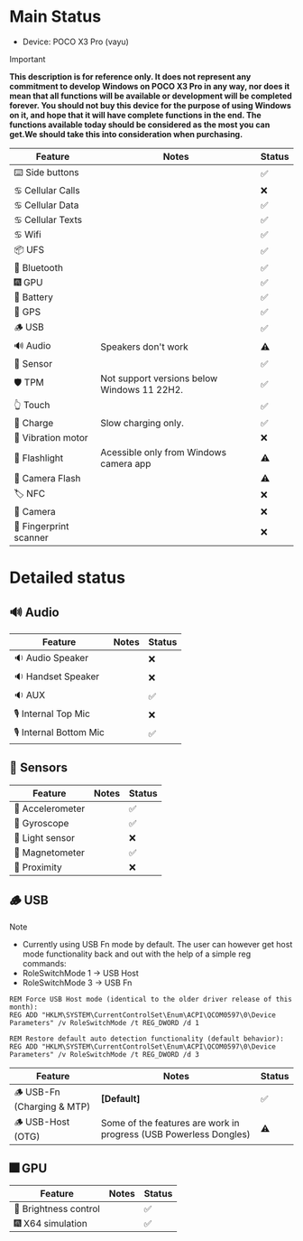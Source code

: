 # Main Status
- Device: POCO X3 Pro (vayu)
> [!IMPORTANT]
> **This description is for reference only. It does not represent any commitment to develop Windows on POCO X3 Pro in any way, nor does it mean that all functions will be available or development will be completed forever. You should not buy this device for the purpose of using Windows on it, and hope that it will have complete functions in the end. The functions available today should be considered as the most you can get.We should take this into consideration when purchasing.**

| Feature                | Notes                                       | Status         |
|------------------------|---------------------------------------------|----------------|
| ⌨️ Side buttons        |                                             | ✅            |
| ♋ Cellular Calls      |                                             | ❌            |
| ♋ Cellular Data       |                                             | ✅            |
| ♋ Cellular Texts      |                                             | ✅            |
| ♋ Wifi                |                                             | ✅            |
| 📦 UFS                 |                                             | ✅            |
| 🔵 Bluetooth           |                                             | ✅            |
| 🎆 GPU                 |                                             | ✅            |
| 🔋 Battery             |                                             | ✅            |
| 📌 GPS                 |                                             | ✅            |
| 🪵 USB                 |                                             | ✅            |
| 🔊 Audio               | Speakers don't work                         | ⚠️            |
| 🧭 Sensor              |                                             | ✅            |
| 🛡️ TPM                 | Not support versions below Windows 11 22H2. | ✅            |
| 👆 Touch               |                                             | ✅            |
| 🔌 Charge              | Slow charging only.                         | ✅            |
| 📳 Vibration motor     |                                             | ❌            |
| 🔦 Flashlight          | Acessible only from Windows camera app      | ⚠️            |
| 📸 Camera Flash        |                                             | ⚠️            |
| 🏷️ NFC                 |                                             | ❌            |
| 📸 Camera              |                                             | ❌            |
| 🧬 Fingerprint scanner |                                             | ❌            |

# Detailed status

## 🔊 Audio
| Feature                | Notes                                       | Status         |
|------------------------|---------------------------------------------|----------------|
| 🔉 Audio Speaker       |                                             | ❌            |
| 🔉 Handset  Speaker    |                                             | ❌            |
| 🔉 AUX                 |                                             | ✅            |
| 🎙️ Internal Top Mic    |                                             | ❌            |
| 🎙️ Internal Bottom Mic |                                             | ✅            |

## 🧭 Sensors
| Feature                | Notes                                       | Status         |
|------------------------|---------------------------------------------|----------------|
| 🧭 Accelerometer       |                                             | ✅            |
| 🧭 Gyroscope           |                                             | ✅            |
| 🧭 Light sensor        |                                             | ❌            |
| 🧭 Magnetometer        |                                             | ✅            |
| 🧭 Proximity           |                                             | ❌            |

## 🪵 USB
> [!NOTE]
> - Currently using USB Fn mode by default. The user can however get host mode functionality back and out with the help of a simple reg commands:
> - RoleSwitchMode 1 -> USB Host
> - RoleSwitchMode 3 -> USB Fn
```batch
REM Force USB Host mode (identical to the older driver release of this month):
REG ADD "HKLM\SYSTEM\CurrentControlSet\Enum\ACPI\QCOM0597\0\Device Parameters" /v RoleSwitchMode /t REG_DWORD /d 1
```
```batch
REM Restore default auto detection functionality (default behavior):
REG ADD "HKLM\SYSTEM\CurrentControlSet\Enum\ACPI\QCOM0597\0\Device Parameters" /v RoleSwitchMode /t REG_DWORD /d 3
```

| Feature                         | Notes                                                            | Status         |
|---------------------------------|------------------------------------------------------------------|----------------|
| 🪵 USB-Fn   (Charging & MTP)   | **[Default]**                                                     | ✅            |
| 🪵 USB-Host (OTG)              | Some of the features are work in progress (USB Powerless Dongles) | ⚠️            |


## 🎆 GPU 
| Feature                | Notes                               | Status         |
|------------------------|-------------------------------------|----------------|
| 📲 Brightness control  |                                     | ✅            |
| 🎆 X64 simulation      |                                     | ✅            |
